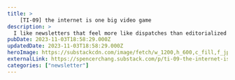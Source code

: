 ```yaml
---
title: >
    [TI-09] the internet is one big video game
description: >
  I like newsletters that feel more like dispatches than editorialized posts.
pubDate: 2023-11-03T18:58:29.000Z
updatedDate: 2023-11-03T18:58:29.000Z
heroImage: https://substackcdn.com/image/fetch/w_1200,h_600,c_fill,f_jpg,q_auto:good,fl_progressive:steep,g_auto/https%3A%2F%2Fsubstack-post-media.s3.amazonaws.com%2Fpublic%2Fimages%2Fa7186500-032b-4436-adc6-3655bf28b0be_900x510.png
externalLink: https://spencerchang.substack.com/p/ti-09-the-internet-is-one-big-video
categories: ["newsletter"]
---
```

    